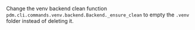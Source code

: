 Change the venv backend clean function `pdm.cli.commands.venv.backend.Backend._ensure_clean` to empty the `.venv` folder instead of deleting it.
